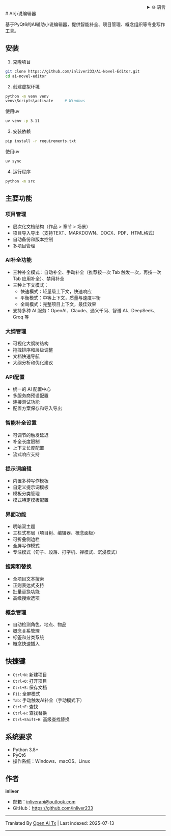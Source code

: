 <div align="right">
  <details>
    <summary >🌐 语言</summary>
    <div>
      <div align="right">
        <p><a href="https://openaitx.github.io/view.html?user=inliver233&project=Ai-Novel-Editor&lang=en">English</a></p>
        <p><a href="https://openaitx.github.io/view.html?user=inliver233&project=Ai-Novel-Editor&lang=zh-CN">简体中文</a></p>
        <p><a href="https://openaitx.github.io/view.html?user=inliver233&project=Ai-Novel-Editor&lang=zh-TW">繁體中文</a></p>
        <p><a href="https://openaitx.github.io/view.html?user=inliver233&project=Ai-Novel-Editor&lang=ja">日本語</a></p>
        <p><a href="https://openaitx.github.io/view.html?user=inliver233&project=Ai-Novel-Editor&lang=ko">한국어</a></p>
        <p><a href="https://openaitx.github.io/view.html?user=inliver233&project=Ai-Novel-Editor&lang=hi">हिन्दी</a></p>
        <p><a href="https://openaitx.github.io/view.html?user=inliver233&project=Ai-Novel-Editor&lang=th">ไทย</a></p>
        <p><a href="https://openaitx.github.io/view.html?user=inliver233&project=Ai-Novel-Editor&lang=fr">Français</a></p>
        <p><a href="https://openaitx.github.io/view.html?user=inliver233&project=Ai-Novel-Editor&lang=de">Deutsch</a></p>
        <p><a href="https://openaitx.github.io/view.html?user=inliver233&project=Ai-Novel-Editor&lang=es">Español</a></p>
        <p><a href="https://openaitx.github.io/view.html?user=inliver233&project=Ai-Novel-Editor&lang=it">Itapano</a></p>
        <p><a href="https://openaitx.github.io/view.html?user=inliver233&project=Ai-Novel-Editor&lang=ru">Русский</a></p>
        <p><a href="https://openaitx.github.io/view.html?user=inliver233&project=Ai-Novel-Editor&lang=pt">Português</a></p>
        <p><a href="https://openaitx.github.io/view.html?user=inliver233&project=Ai-Novel-Editor&lang=nl">Nederlands</a></p>
        <p><a href="https://openaitx.github.io/view.html?user=inliver233&project=Ai-Novel-Editor&lang=pl">Polski</a></p>
        <p><a href="https://openaitx.github.io/view.html?user=inliver233&project=Ai-Novel-Editor&lang=ar">العربية</a></p>
        <p><a href="https://openaitx.github.io/view.html?user=inliver233&project=Ai-Novel-Editor&lang=fa">فارسی</a></p>
        <p><a href="https://openaitx.github.io/view.html?user=inliver233&project=Ai-Novel-Editor&lang=tr">Türkçe</a></p>
        <p><a href="https://openaitx.github.io/view.html?user=inliver233&project=Ai-Novel-Editor&lang=vi">Tiếng Việt</a></p>
        <p><a href="https://openaitx.github.io/view.html?user=inliver233&project=Ai-Novel-Editor&lang=id">Bahasa Indonesia</a></p>
      </div>
    </div>
  </details>
</div>
# AI小说编辑器

基于PyQt6的AI辅助小说编辑器，提供智能补全、项目管理、概念组织等专业写作工具。

## 安装

1. 克隆项目
```bash
git clone https://github.com/inliver233/Ai-Novel-Editor.git
cd ai-novel-editor
```

2. 创建虚拟环境
```bash
python -m venv venv
venv\Scripts\activate     # Windows
```
使用uv
```bash
uv venv -p 3.11
```
3. 安装依赖
```bash
pip install -r requirements.txt
```
使用uv
```bash
uv sync
```

4. 运行程序
```bash
python -m src
```

## 主要功能

### 项目管理
- 层次化文档结构（作品 > 章节 > 场景）
- 项目导入导出（支持TEXT、MARKDOWN、DOCX、PDF、HTML格式）
- 自动备份和版本控制
- 多项目管理
### AI补全功能
- 三种补全模式：自动补全、手动补全（推荐按一次 Tab 触发一次，再按一次 Tab 应用补全）、禁用补全
- 三种上下文模式：
  - 快速模式：轻量级上下文，快速响应
  - 平衡模式：中等上下文，质量与速度平衡
  - 全局模式：完整项目上下文，最佳效果
- 支持多种 AI 服务：OpenAI、Claude、通义千问、智谱 AI、DeepSeek、Groq 等

### 大纲管理
- 可视化大纲树结构
- 拖拽排序和层级调整
- 文档快速导航
- 大纲分析和优化建议

### API配置
- 统一的 AI 配置中心
- 多服务商预设配置
- 连接测试功能
- 配置方案保存和导入导出
### 智能补全设置
- 可调节的触发延迟
- 补全长度限制
- 上下文长度配置
- 流式响应支持

### 提示词编辑
- 内置多种写作模板
- 自定义提示词模板
- 模板分类管理
- 模式特定模板配置

### 界面功能
- 明暗双主题
- 三栏式布局（项目树、编辑器、概念面板）
- 可折叠侧边栏
- 全屏写作模式
- 专注模式（句子、段落、打字机、禅模式、沉浸模式）

### 搜索和替换
- 全项目文本搜索
- 正则表达式支持
- 批量替换功能
- 高级搜索选项

### 概念管理
- 自动检测角色、地点、物品
- 概念关系管理
- 标签和分类系统
- 概念快速插入

## 快捷键

- `Ctrl+N`: 新建项目
- `Ctrl+O`: 打开项目
- `Ctrl+S`: 保存文档
- `F11`: 全屏模式
- `Tab`: 手动触发AI补全（手动模式下）
- `Ctrl+F`: 查找
- `Ctrl+H`: 查找替换
- `Ctrl+Shift+H`: 高级查找替换
## 系统要求

- Python 3.8+
- PyQt6
- 操作系统：Windows、macOS、Linux

## 作者

**inliver**
- 邮箱：inliverapi@outlook.com  
- GitHub：https://github.com/inliver233

---

Tranlated By [Open Ai Tx](https://github.com/OpenAiTx/OpenAiTx) | Last indexed: 2025-07-13

---